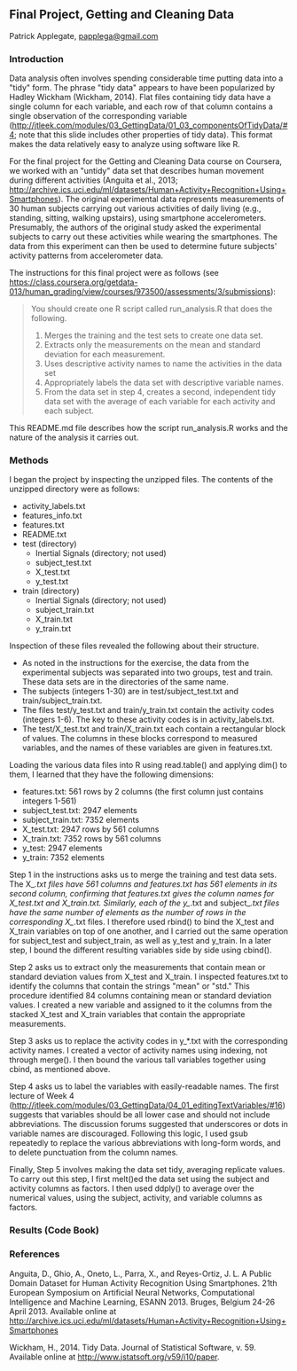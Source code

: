 ## Final Project, Getting and Cleaning Data
Patrick Applegate, papplega@gmail.com

### Introduction 

Data analysis often involves spending considerable time putting data into a "tidy" form.  The phrase "tidy data" appears to have been popularized by Hadley Wickham (Wickham, 2014).  Flat files containing tidy data have a single column for each variable, and each row of that column contains a single observation of the corresponding variable (http://jtleek.com/modules/03_GettingData/01_03_componentsOfTidyData/#4; note that this slide includes other properties of tidy data).  This format makes the data relatively easy to analyze using software like R.  

For the final project for the Getting and Cleaning Data course on Coursera, we worked with an "untidy" data set that describes human movement during different activities (Anguita et al., 2013; http://archive.ics.uci.edu/ml/datasets/Human+Activity+Recognition+Using+Smartphones).  The original experimental data represents measurements of 30 human subjects carrying out various activities of daily living (e.g., standing, sitting, walking upstairs), using smartphone accelerometers.  Presumably, the authors of the original study asked the experimental subjects to carry out these activities while wearing the smartphones.  The data from this experiment can then be used to determine future subjects' activity patterns from accelerometer data.  

The instructions for this final project were as follows (see https://class.coursera.org/getdata-013/human_grading/view/courses/973500/assessments/3/submissions): 
> You should create one R script called run_analysis.R that does the following.
> 1. Merges the training and the test sets to create one data set.
> 2. Extracts only the measurements on the mean and standard deviation for each measurement.
> 3. Uses descriptive activity names to name the activities in the data set
> 4. Appropriately labels the data set with descriptive variable names.
> 5. From the data set in step 4, creates a second, independent tidy data set with the average of each
> variable for each activity and each subject.

This README.md file describes how the script run_analysis.R works and the nature of the analysis it carries out.  

### Methods

I began the project by inspecting the unzipped files.  The contents of the unzipped directory were as follows:
- activity_labels.txt
- features_info.txt
- features.txt
- README.txt
- test (directory)
  - Inertial Signals (directory; not used)
  - subject_test.txt
  - X_test.txt
  - y_test.txt
- train (directory)
  - Inertial Signals (directory; not used)
  - subject_train.txt
  - X_train.txt
  - y_train.txt

Inspection of these files revealed the following about their structure.  
- As noted in the instructions for the exercise, the data from the experimental subjects was separated into two groups, test and train.  These data sets are in the directories of the same name.  
- The subjects (integers 1-30) are in test/subject_test.txt and train/subject_train.txt.  
- The files test/y_test.txt and train/y_train.txt contain the activity codes (integers 1-6).  The key to these activity codes is in activity_labels.txt.  
- The test/X_test.txt and train/X_train.txt each contain a rectangular block of values.  The columns in these blocks correspond to measured variables, and the names of these variables are given in features.txt.  

Loading the various data files into R using read.table() and applying dim() to them, I learned that they have the following dimensions:
- features.txt: 561 rows by 2 columns (the first column just contains integers 1-561)
- subject_test.txt: 2947 elements
- subject_train.txt: 7352 elements
- X_test.txt: 2947 rows by 561 columns
- X_train.txt: 7352 rows by 561 columns
- y_test: 2947 elements
- y_train: 7352 elements

Step 1 in the instructions asks us to merge the training and test data sets.  The X_*.txt files have 561 columns and features.txt has 561 elements in its second column, confirming that features.txt gives the column names for X_test.txt and X_train.txt.  Similarly, each of the y_*.txt and subject_*.txt files have the same number of elements as the number of rows in the corresponding X_*.txt files.  I therefore used rbind() to bind the X_test and X_train variables on top of one another, and I carried out the same operation for subject_test and subject_train, as well as y_test and y_train.  In a later step, I bound the different resulting variables side by side using cbind().  

Step 2 asks us to extract only the measurements that contain mean or standard deviation values from X_test and X_train.  I inspected features.txt to identify the columns that contain the strings "mean" or "std."  This procedure identified 84 columns containing mean or standard deviation values.  I created a new variable and assigned to it the columns from the stacked X_test and X_train variables that contain the appropriate measurements.  

Step 3 asks us to replace the activity codes in y_*.txt with the corresponding activity names.  I created a vector of activity names using indexing, not through merge().  I then bound the various tall variables together using cbind, as mentioned above.  

Step 4 asks us to label the variables with easily-readable names.  The first lecture of Week 4 (http://jtleek.com/modules/03_GettingData/04_01_editingTextVariables/#16) suggests that variables should be all lower case and should not include abbreviations.  The discussion forums suggested that underscores or dots in variable names are discouraged.  Following this logic, I used gsub repeatedly to replace the various abbreviations with long-form words, and to delete punctuation from the column names.  

Finally, Step 5 involves making the data set tidy, averaging replicate values.  To carry out this step, I first melt()ed the data set using the subject and activity columns as factors.  I then used ddply() to average over the numerical values, using the subject, activity, and variable columns as factors.  

### Results (Code Book)



### References

Anguita, D., Ghio, A., Oneto, L., Parra, X., and Reyes-Ortiz, J. L. A Public Domain Dataset for Human Activity Recognition Using Smartphones. 21th European Symposium on Artificial Neural Networks, Computational Intelligence and Machine Learning, ESANN 2013. Bruges, Belgium 24-26 April 2013.  Available online at  http://archive.ics.uci.edu/ml/datasets/Human+Activity+Recognition+Using+Smartphones

Wickham, H., 2014.  Tidy Data.  Journal of Statistical Software, v. 59.  Available online at http://www.jstatsoft.org/v59/i10/paper.  
